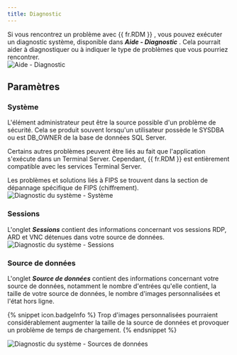 ```yaml
---
title: Diagnostic
---
```

Si vous rencontrez un problème avec {{ fr.RDM }} , vous pouvez exécuter un diagnostic système, disponible dans ***Aide - Diagnostic*** . Cela pourrait aider à diagnostiquer ou à indiquer le type de problèmes que vous pourriez rencontrer.  
![Aide - Diagnostic](https://webdevolutions.azureedge.net/docs/fr/rdm/mac/clip4229.png) 

## Paramètres 

### Système 

L'élément administrateur peut être la source possible d'un problème de sécurité. Cela se produit souvent lorsqu'un utilisateur possède le SYSDBA ou est DB_OWNER de la base de données SQL Server.  

Certains autres problèmes peuvent être liés au fait que l'application s'exécute dans un Terminal Server. Cependant, {{ fr.RDM }} est entièrement compatible avec les services Terminal Server.  

Les problèmes et solutions liés à FIPS se trouvent dans la section de dépannage spécifique de FIPS (chiffrement).  
![Diagnostic du système - Système](https://webdevolutions.azureedge.net/docs/fr/rdm/mac/clip4230.png) 

### Sessions 

L'onglet ***Sessions*** contient des informations concernant vos sessions RDP, ARD et VNC détenues dans votre source de données.  
![Diagnostic du système - Sessions](https://webdevolutions.azureedge.net/docs/fr/rdm/mac/clip4231.png) 

### Source de données 

L'onglet ***Source de données*** contient des informations concernant votre source de données, notamment le nombre d'entrées qu'elle contient, la taille de votre source de données, le nombre d'images personnalisées et l'état hors ligne. 

{% snippet icon.badgeInfo %} 
Trop d'images personnalisées pourraient considérablement augmenter la taille de la source de données et provoquer un problème de temps de chargement. 
{% endsnippet %}
 
![Diagnostic du système - Sources de données](https://webdevolutions.azureedge.net/docs/fr/rdm/mac/clip4232.png) 

